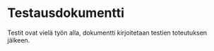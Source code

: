 # Testausdokumentti

Testit ovat vielä työn alla, dokumentti kirjoitetaan testien toteutuksen jälkeen.
